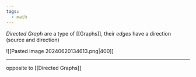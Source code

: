 ```yaml
---
tags:
  - math
---
```

*Directed Graph* are a type of [[Graphs]], their *edges* have a direction (source and direction)

![[Pasted image 20240620134613.png|400]]

---
opposite to [[Directed Graphs]]